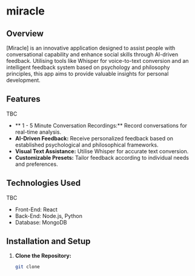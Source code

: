 # miracle


## Overview

[Miracle] is an innovative application designed to assist people with conversational capability and enhance social skills through AI-driven feedback. Utilising tools like Whisper for voice-to-text conversion and an intelligent feedback system based on psychology and philosophy principles, this app aims to provide valuable insights for personal development.

## Features
TBC
- ** 1 - 5 Minute Conversation Recordings:** Record conversations for real-time analysis.
- **AI-Driven Feedback:** Receive personalized feedback based on established psychological and philosophical frameworks.
- **Visual Text Assistance:** Utilise Whisper for accurate text conversion.
- **Customizable Presets:** Tailor feedback according to individual needs and preferences.

## Technologies Used
TBC
- Front-End: React
- Back-End: Node.js, Python
- Database: MongoDB

## Installation and Setup

1. **Clone the Repository:**
   ```bash
   git clone
